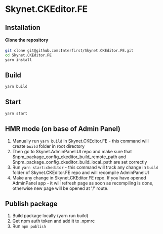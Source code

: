 # Skynet.CKEditor.FE

## Installation

#### Clone the repository

```bash
git clone git@github.com:Interfirst/Skynet.CKEditor.FE.git
cd Skynet.CKEditor.FE
yarn install
```

## Build

```bash
yarn build
```

## Start

```bash
yarn start
```

## HMR mode (on base of Admin Panel)
1. Manually run `yarn build` in Skynet.CKEditor.FE - this command will create `build` folder in root directory
2. Then go to Skynet.AdminPanel.UI repo and make sure that $npm_package_config_ckeditor_build_remote_path and $npm_package_config_ckeditor_build_local_path are set correctly
3. Run `yarn start:ckeditor` - this command will track any change in `build` folder of Skynet.CKEditor.FE repo and will recompile AdminPanelUI
4. Make any change in Skynet.CKEditor.FE repo. If you have opened AdminPanel app - it will refresh page as soon as recompiling is done, otherwise new page will be opened at '/' route.

## Publish package
1. Build package locally (yarn run build)
2. Get npm auth token and add it to .npmrc
3. Run `npm publish`